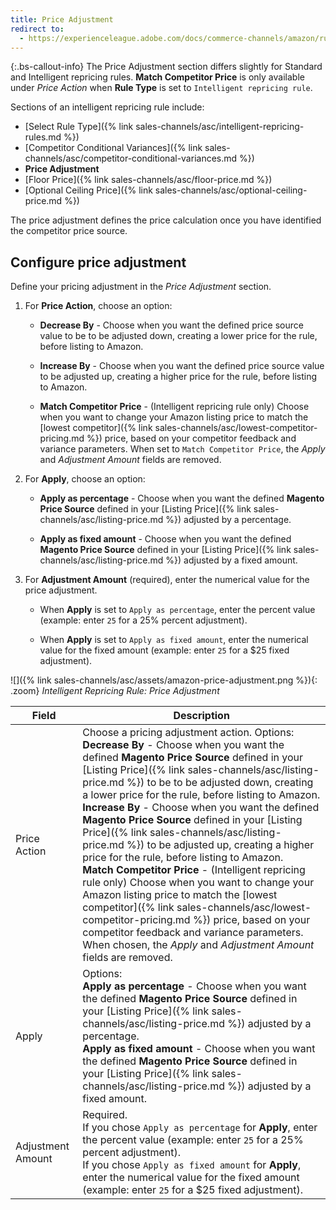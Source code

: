 ```yaml
---
title: Price Adjustment
redirect to:
  - https://experienceleague.adobe.com/docs/commerce-channels/amazon/rules/pricing-rules/price-adjustment.html
---
```



{:.bs-callout-info}
The Price Adjustment section differs slightly for Standard and Intelligent repricing rules. **Match Competitor Price** is only available under _Price Action_ when **Rule Type** is set to `Intelligent repricing rule`.

Sections of an intelligent repricing rule include:

- [Select Rule Type]({% link sales-channels/asc/intelligent-repricing-rules.md %})
- [Competitor Conditional Variances]({% link sales-channels/asc/competitor-conditional-variances.md %})
- **Price Adjustment**
- [Floor Price]({% link sales-channels/asc/floor-price.md %})
- [Optional Ceiling Price]({% link sales-channels/asc/optional-ceiling-price.md %})

The price adjustment defines the price calculation once you have identified the competitor price source.

## Configure price adjustment

Define your pricing adjustment in the _Price Adjustment_ section.

1. For **Price Action**, choose an option:

   - **Decrease By** - Choose when you want the defined price source value to be to be adjusted down, creating a lower price for the rule, before listing to Amazon.

   - **Increase By** - Choose when you want the defined price source value to be adjusted up, creating a higher price for the rule, before listing to Amazon.

   - **Match Competitor Price** - (Intelligent repricing rule only) Choose when you want to change your Amazon listing price to match the [lowest competitor]({% link sales-channels/asc/lowest-competitor-pricing.md %}) price, based on your competitor feedback and variance parameters. When set to `Match Competitor Price`, the _Apply_ and _Adjustment Amount_ fields are removed.

1. For **Apply**, choose an option:

   - **Apply as percentage** - Choose when you want the defined **Magento Price Source** defined in your [Listing Price]({% link sales-channels/asc/listing-price.md %}) adjusted by a percentage.

   - **Apply as fixed amount** - Choose when you want the defined **Magento Price Source** defined in your [Listing Price]({% link sales-channels/asc/listing-price.md %}) adjusted by a fixed amount.

1. For **Adjustment Amount** (required), enter the numerical value for the price adjustment.

   - When **Apply** is set to `Apply as percentage`, enter the percent value (example: enter `25` for a 25% percent adjustment).

   - When **Apply** is set to `Apply as fixed amount`, enter the numerical value for the fixed amount (example: enter `25` for a $25 fixed adjustment).

![]({% link sales-channels/asc/assets/amazon-price-adjustment.png %}){: .zoom}
_Intelligent Repricing Rule: Price Adjustment_

|Field|Description|
|---|---|
|Price Action|Choose a pricing adjustment action. Options:<br>**Decrease By** - Choose when you want the defined **Magento Price Source** defined in your [Listing Price]({% link sales-channels/asc/listing-price.md %}) to be to be adjusted down, creating a lower price for the rule, before listing to Amazon.<br>**Increase By** - Choose when you want the defined **Magento Price Source** defined in your [Listing Price]({% link sales-channels/asc/listing-price.md %}) to be adjusted up, creating a higher price for the rule, before listing to Amazon.<br>**Match Competitor Price** - (Intelligent repricing rule only) Choose when you want to change your Amazon listing price to match the [lowest competitor]({% link sales-channels/asc/lowest-competitor-pricing.md %}) price, based on your competitor feedback and variance parameters. When chosen, the _Apply_ and _Adjustment Amount_ fields are removed.|
|Apply|Options:<br>**Apply as percentage** - Choose when you want the defined **Magento Price Source** defined in your [Listing Price]({% link sales-channels/asc/listing-price.md %}) adjusted by a percentage.<br>**Apply as fixed amount** - Choose when you want the defined **Magento Price Source** defined in your [Listing Price]({% link sales-channels/asc/listing-price.md %}) adjusted by a fixed amount.|
|Adjustment Amount|Required.<br>If you chose `Apply as percentage` for **Apply**, enter the percent value (example: enter `25` for a 25% percent adjustment).<br>If you chose `Apply as fixed amount` for **Apply**, enter the  numerical value for the fixed amount (example: enter `25` for a $25 fixed adjustment).|
